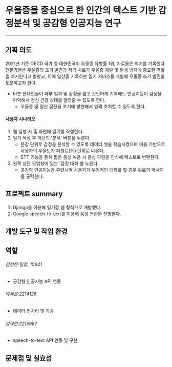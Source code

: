 # 우울증을 중심으로 한 인간의 텍스트 기반 감정분석 및 공감형 인공지능 연구


***

## 기획 의도
2021년 기준 OECD 국가 중 대한민국이 우울증 유병률 1위, 치료율은 죄저를 기록했다. 전문가들은 우울증의 조기 발견과 적극 치료가 우울증 재발 및 발생 방지에 중요한 역할을 차지한다고 밝혔고, 이에 일상을 기록하는 일기 서비스를 개발해 우울증 조기 발견을 도모하고자 한다.

* 바쁜 현대인들이 하루 일과 및 감정을 짧고 간단하게 기록해도 인공지능이 감정을 파악해서 정신 건강 상태를 알려줄 수 있도록 한다.
  * 우울증 및 정신 질환을 조기에 발현해서 일찍 조치할 수 있도록 한다.

#### 사용자 시나리오
1. 웹 실행 시 홈 화면에 일기를 작성한다.
2. 일기 작성 후 하단의 '분석' 버튼을 누른다.
   * 문장 단위로 감정을 분석할 수 있도록 데이터 셋을 학습시켰으며 이를 기반으로 사용자의 우울도가 퍼센트(%) 단위로 나온다.
   * STT 기능을 통해 짧은 음성 녹음 시 음성 파일을 인식해 텍스트로 변환한다.
3. 왼쪽 상단 팝업창에 있는 '감정 대화'를 누른다.
   * 공감형 인공지능을 훈련시켜 사용자가 부정적인 대화를 할 경우 위로의 메세지를 출력한다.
  
## 프로젝트 summary

1. Django를 이용해 일기장 웹 형식으로 개발했다.
2. Google speech-to-text를 이용해 음성 변환을 진행한다.

## 개발 도구 및 작업 환경

## 역할

###### 김현진:팀장, 10641
* 공감형 인공지능 API 연동
###### 박세은:2214126
* 데이터 전처리 및 가공
###### 강규린:2215987
* speech-to-text API 연동 및 구현


## 문제점 및 실효성


